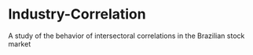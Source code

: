 # Industry-Correlation
A study of the behavior of intersectoral correlations in the Brazilian stock market
